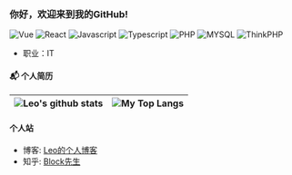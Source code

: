 ### 你好，欢迎来到我的GitHub!

![Vue](https://img.shields.io/badge/VUE--%E6%A1%86%E6%9E%B6-green)
![React](https://img.shields.io/badge/JS/TS--%E8%AF%AD%E8%A8%80-blue)
![Javascript](https://img.shields.io/badge/JS/TS--%E8%AF%AD%E8%A8%80-red)
![Typescript](https://img.shields.io/badge/JS/TS--%E8%AF%AD%E8%A8%80-blue)
![PHP](https://img.shields.io/badge/PHP-%E8%AF%AD%E8%A8%80-blue)
![MYSQL](https://img.shields.io/badge/MySQL-%E6%95%B0%E6%8D%AE%E5%BA%93-yellow)
![ThinkPHP](https://img.shields.io/badge/ThinkPHP-%E6%A1%86%E6%9E%B6-green)
- 职业：IT


#### 📬 个人简历

|![Leo's github stats](https://github-readme-stats.vercel.app/api?username=lixiaoyu77&show_icons=true&locale=en&hide_border=true)|![My Top Langs](https://github-readme-stats.vercel.app/api/top-langs/?username=lixiaoyu77&locale=en&hide_border=true&layout=compact)|
|-|-|


#### 个人站
- 博客: [Leo的个人博客](https://xy77.live/)
- 知乎: [Block先生](https://www.zhihu.com/people/blake-25-47)

